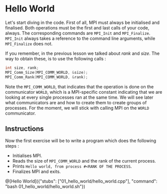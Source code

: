 # Hello World

Let's start diving in the code.
First of all, MPI must always be initialised and finalised. Both operations must be the first and last calls of your code, always. The corresponding commands are `MPI_Init` and `MPI_Finalize`. `MPI_Init` always takes a reference to the command line arguments, while `MPI_Finalize` does not.

If you remember, in the previous lesson we talked about *rank* and *size*. The way to obtain these, is to use the following calls :

```cpp
int size, rank;
MPI_Comm_Size(MPI_COMM_WORLD, &size);
MPI_Comm_Rank(MPI_COMM_WORLD, &rank);
```

Note the `MPI_COMM_WORLD`, that indicates that the operation is done on the communicator `WORLD`, which is a MPI-specific constant indicating that we are looking at every single processes ran at the same time. We will see later what communicators are and how to create them to create groups of processes. For the moment, we will stick with calling MPI on the `WORLD` communicator. 

## Instructions
Now the first exercise will be to write a program which does the following steps :

* Initialises MPI.
* Reads the size of `MPI_COMM_WORLD` and the rank of the current process.
* Prints `Hello world, from process #<RANK OF THE PROCESS`.
* Finalizes MPI and exits.

@[Hello World]({"stubs": ["01_hello_world/hello_world.cpp"], "command": "bash 01_hello_world/hello_world.sh"})